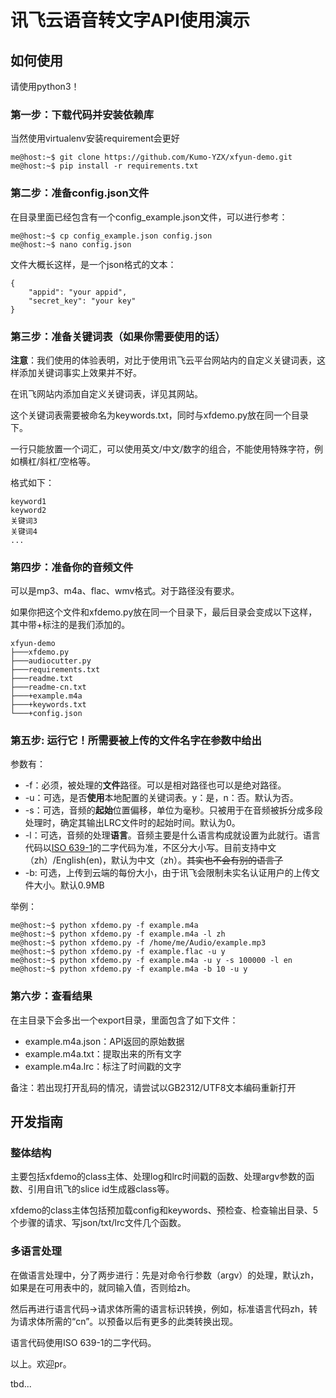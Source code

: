 # 讯飞云语音转文字API使用演示

## 如何使用

请使用python3！

### 第一步：下载代码并安装依赖库

当然使用virtualenv安装requirement会更好

```
me@host:~$ git clone https://github.com/Kumo-YZX/xfyun-demo.git
me@host:~$ pip install -r requirements.txt
```

### 第二步：准备config.json文件

在目录里面已经包含有一个config_example.json文件，可以进行参考：

```
me@host:~$ cp config_example.json config.json
me@host:~$ nano config.json
```

文件大概长这样，是一个json格式的文本：

```
{
    "appid": "your appid",
    "secret_key": "your key"
}
```

### 第三步：准备关键词表（如果你需要使用的话）

**注意**：我们使用的体验表明，对比于使用讯飞云平台网站内的自定义关键词表，这样添加关键词事实上效果并不好。

在讯飞网站内添加自定义关键词表，详见其网站。

这个关键词表需要被命名为keywords.txt，同时与xfdemo.py放在同一个目录下。

一行只能放置一个词汇，可以使用英文/中文/数字的组合，不能使用特殊字符，例如横杠/斜杠/空格等。

格式如下：

```
keyword1
keyword2
关键词3
关键词4
...

```

### 第四步：准备你的音频文件

可以是mp3、m4a、flac、wmv格式。对于路径没有要求。

如果你把这个文件和xfdemo.py放在同一个目录下，最后目录会变成以下这样，其中带+标注的是我们添加的。

```
xfyun-demo
├───xfdemo.py
├───audiocutter.py
├───requirements.txt
├───readme.txt
├───readme-cn.txt
├───+example.m4a
├───+keywords.txt
└───+config.json
```

### 第五步: 运行它！所需要被上传的文件名字在参数中给出

参数有：

- -f：必须，被处理的**文件**路径。可以是相对路径也可以是绝对路径。
- -u：可选，是否**使用**本地配置的关键词表。y：是，n：否。默认为否。
- -s：可选，音频的**起始**位置偏移，单位为毫秒。只被用于在音频被拆分成多段处理时，确定其输出LRC文件时的起始时间。默认为0。
- -l：可选，音频的处理**语言**。音频主要是什么语言构成就设置为此就行。语言代码以[ISO 639-1](https://www.loc.gov/standards/iso639-2/php/English_list.php)的二字代码为准，不区分大小写。目前支持中文（zh）/English(en)，默认为中文（zh）。~~其实也不会有别的语言了~~
- -b: 可选，上传到云端的每份大小，由于讯飞会限制未实名认证用户的上传文件大小。默认0.9MB

举例：
```
me@host:~$ python xfdemo.py -f example.m4a
me@host:~$ python xfdemo.py -f example.m4a -l zh
me@host:~$ python xfdemo.py -f /home/me/Audio/example.mp3
me@host:~$ python xfdemo.py -f example.flac -u y
me@host:~$ python xfdemo.py -f example.m4a -u y -s 100000 -l en
me@host:~$ python xfdemo.py -f example.m4a -b 10 -u y
```

### 第六步：查看结果

在主目录下会多出一个export目录，里面包含了如下文件：

- example.m4a.json：API返回的原始数据
- example.m4a.txt：提取出来的所有文字
- example.m4a.lrc：标注了时间戳的文字

备注：若出现打开乱码的情况，请尝试以GB2312/UTF8文本编码重新打开

## 开发指南

### 整体结构
主要包括xfdemo的class主体、处理log和lrc时间戳的函数、处理argv参数的函数、引用自讯飞的slice id生成器class等。

xfdemo的class主体包括预加载config和keywords、预检查、检查输出目录、5个步骤的请求、写json/txt/lrc文件几个函数。

### 多语言处理
在做语言处理中，分了两步进行：先是对命令行参数（argv）的处理，默认zh，如果是在可用表中的，就同输入值，否则给zh。

然后再进行语言代码->请求体所需的语言标识转换，例如，标准语言代码zh，转为请求体所需的“cn”。以预备以后有更多的此类转换出现。

语言代码使用ISO 639-1的二字代码。

以上。欢迎pr。

tbd...
